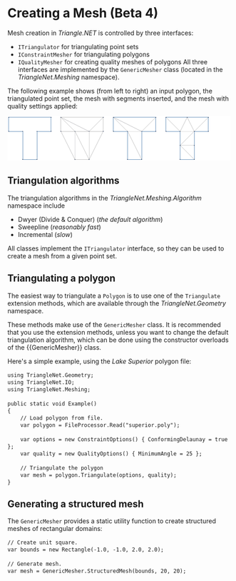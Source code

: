 # Creating a Mesh (Beta 4)

Mesh creation in _Triangle.NET_ is controlled by three interfaces:

* `ITriangulator` for triangulating point sets
* `IConstraintMesher` for triangulating polygons
* `IQualityMesher` for creating quality meshes of polygons
All three interfaces are implemented by the `GenericMesher` class (located in the _TriangleNet.Meshing_ namespace).

The following example shows (from left to right) an input polygon, the triangulated point set, the mesh with segments inserted, and the mesh with quality settings applied:

![](Mesh_T.png)

## Triangulation algorithms

The triangulation algorithms in the _TriangleNet.Meshing.Algorithm_ namespace include

* Dwyer (Divide & Conquer) (_the default algorithm_)
* Sweepline (_reasonably fast_)
* Incremental (_slow_)

All classes implement the `ITriangulator` interface, so they can be used to create a mesh from a given point set.

## Triangulating a polygon

The easiest way to triangulate a `Polygon` is to use one of the `Triangulate` extension methods, which are available through the _TriangleNet.Geometry_ namespace.

These methods make use of the `GenericMesher` class. It is recommended that you use the extension methods, unless you want to change the default triangulation algorithm, which can be done using the constructor overloads of the {{GenericMesher}} class.

Here's a simple example, using the _Lake Superior_ polygon file:

```
using TriangleNet.Geometry;
using TriangleNet.IO;
using TriangleNet.Meshing;

public static void Example()
{
    // Load polygon from file.
    var polygon = FileProcessor.Read("superior.poly");

    var options = new ConstraintOptions() { ConformingDelaunay = true };
    var quality = new QualityOptions() { MinimumAngle = 25 };

    // Triangulate the polygon
    var mesh = polygon.Triangulate(options, quality);
}
```

## Generating a structured mesh

The `GenericMesher` provides a static utility function to create structured meshes of rectangular domains:

```
// Create unit square.
var bounds = new Rectangle(-1.0, -1.0, 2.0, 2.0);

// Generate mesh.
var mesh = GenericMesher.StructuredMesh(bounds, 20, 20);
```

